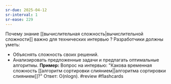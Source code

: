 ```yaml
---
sr-due: 2025-04-12
sr-interval: 1
sr-ease: 229
---
```


Почему знание [[вычислительная сложность|вычислительной сложности]] важно для технических интервью
?
Разработчики должны уметь:
- Объяснять сложность своих решений.
- Анализировать предложенные задачи и предлагать оптимальные алгоритмы.
**Пример:** Вопрос на интервью: "Какова временная сложность [[алгоритм сортировки слиянием||алгоритма сортировки слиянием]]?" Ответ: O(nlogn).
#review
#flashcards
<!--SR:!2025-04-12,1,230-->
